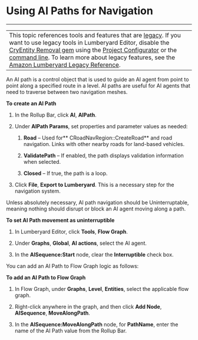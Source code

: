# Using AI Paths for Navigation<a name="ai-nav-off-mesh-paths"></a>


****  

|  | 
| --- |
| This topic references tools and features that are [legacy](https://docs.aws.amazon.com/lumberyard/latest/userguide/ly-glos-chap.html#legacy)\. If you want to use legacy tools in Lumberyard Editor, disable the [CryEntity Removal gem](https://docs.aws.amazon.com/lumberyard/latest/userguide/gems-system-cryentity-removal-gem.html) using the [Project Configurator](https://docs.aws.amazon.com/lumberyard/latest/userguide/configurator-intro.html) or the [command line](https://docs.aws.amazon.com/lumberyard/latest/userguide/lmbr-exe.html)\. To learn more about legacy features, see the [Amazon Lumberyard Legacy Reference](https://docs.aws.amazon.com/lumberyard/latest/legacyreference/)\. | 

An AI path is a control object that is used to guide an AI agent from point to point along a specified route in a level\. AI paths are useful for AI agents that need to traverse between two navigation meshes\. 

**To create an AI Path**

1. In the Rollup Bar, click **AI**, **AIPath**\.

1. Under **AIPath Params**, set properties and parameter values as needed:

   1. **Road** – Used for** CRoadNavRegion::CreateRoad** and road navigation\. Links with other nearby roads for land\-based vehicles\.

   1. **ValidatePath** – If enabled, the path displays validation information when selected\.

   1. **Closed** – If true, the path is a loop\.

1. Click **File**, **Export to Lumberyard**\. This is a necessary step for the navigation system\.

Unless absolutely necessary, AI path navigation should be Uninterruptable, meaning nothing should disrupt or block an AI agent moving along a path\.

**To set AI Path movement as uninterruptible**

1. In Lumberyard Editor, click **Tools**, **Flow Graph**\.

1. Under **Graphs**, **Global**, **AI actions**, select the AI agent\.

1. In the **AISequence:Start** node, clear the **Interruptible** check box\. 

You can add an AI Path to Flow Graph logic as follows:

**To add an AI Path to Flow Graph**

1. In Flow Graph, under **Graphs**, **Level**, **Entities**, select the applicable flow graph\.

1. Right\-click anywhere in the graph, and then click **Add Node**, **AISequence**, **MoveAlongPath**\.

1. In the **AISequence:MoveAlongPath** node, for **PathName**, enter the name of the AI Path value from the Rollup Bar\.